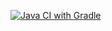 [![Java CI with Gradle](https://github.com/Irina-Kalmykova/Selenide/actions/workflows/gradle.yml/badge.svg)](https://github.com/Irina-Kalmykova/Selenide/actions/workflows/gradle.yml)